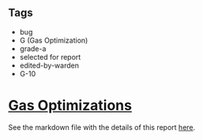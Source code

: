 ## Tags

- bug
- G (Gas Optimization)
- grade-a
- selected for report
- edited-by-warden
- G-10

# [Gas Optimizations](https://github.com/code-423n4/2023-01-drips-findings/issues/81) 

See the markdown file with the details of this report [here](https://github.com/code-423n4/2023-01-drips-findings/blob/main/data/descharre-G.md).